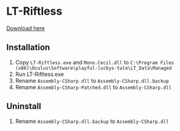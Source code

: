 # LT-Riftless

[Download here](https://github.com/mjoudrey/LT-Riftless/releases/download/1.0/LT-Riftless.zip)

## Installation
1. Copy `LT-Riftless.exe` and `Mono.Cecil.dll` to `C:\Program Files (x86)\Oculus\Software\playful-luckys-tale\LT_Data\Managed`
2. Run LT-Riftless.exe
3. Rename `Assembly-CSharp.dll` to `Assembly-CSharp.dll.backup`
4. Rename `Assembly-CSharp-Patched.dll` to `Assembly-CSharp.dll`

## Uninstall
1. Rename `Assembly-CSharp.dll.backup` to `Assembly-CSharp.dll`
